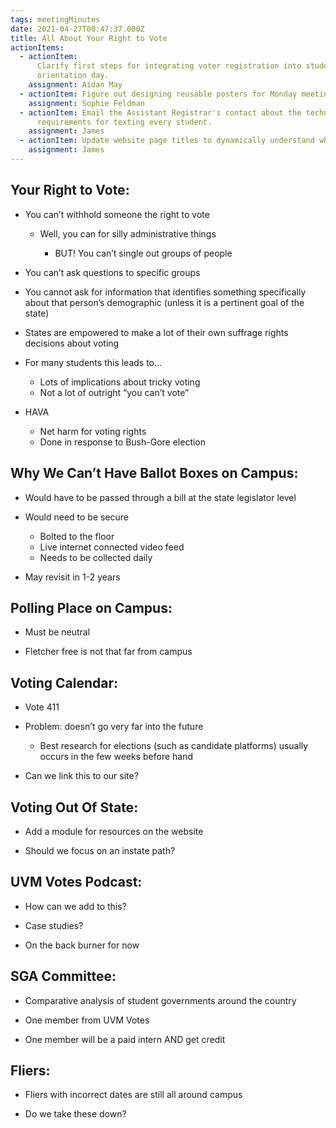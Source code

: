 ```yaml
---
tags: meetingMinutes
date: 2021-04-27T00:47:37.000Z
title: All About Your Right to Vote
actionItems:
  - actionItem:
      Clarify first steps for integrating voter registration into student
      orientation day.
    assignment: Aidan May
  - actionItem: Figure out designing reusable posters for Monday meetings.
    assignment: Sophie Feldman
  - actionItem: Email the Assistant Registrar's contact about the technical
      requirements for texting every student.
    assignment: James
  - actionItem: Update website page titles to dynamically understand what page they're on.
    assignment: James
---
```


## Your Right to Vote: 

- You can’t withhold someone the right to vote

  - Well, you can for silly administrative things

    - BUT! You can’t single out groups of people

- You can’t ask questions to specific groups

- You cannot ask for information that identifies something specifically about that person’s demographic (unless it is a pertinent goal of the state)

- States are empowered to make a lot of their own suffrage rights decisions about voting

- For many students this leads to…

  - Lots of implications about tricky voting
  - Not a lot of outright “you can’t vote”

- HAVA

  - Net harm for voting rights
  - Done in response to Bush-Gore election

## Why We Can’t Have Ballot Boxes on Campus: 

- Would have to be passed through a bill at the state legislator level

- Would need to be secure

  - Bolted to the floor
  - Live internet connected video feed
  - Needs to be collected daily

- May revisit in 1-2 years

## Polling Place on Campus: 

- Must be neutral

- Fletcher free is not that far from campus

## Voting Calendar: 

- Vote 411

- Problem: doesn’t go very far into the future

  - Best research for elections (such as candidate platforms) usually occurs in the few weeks before hand

- Can we link this to our site?

## Voting Out Of State: 

- Add a module for resources on the website

- Should we focus on an instate path?

## UVM Votes Podcast: 

- How can we add to this?

- Case studies?

- On the back burner for now

## SGA Committee: 

- Comparative analysis of student governments around the country

- One member from UVM Votes

- One member will be a paid intern AND get credit

## Fliers: 

- Fliers with incorrect dates are still all around campus

- Do we take these down?
